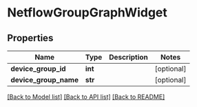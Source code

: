 # NetflowGroupGraphWidget

## Properties
Name | Type | Description | Notes
------------ | ------------- | ------------- | -------------
**device_group_id** | **int** |  | [optional] 
**device_group_name** | **str** |  | [optional] 

[[Back to Model list]](../README.md#documentation-for-models) [[Back to API list]](../README.md#documentation-for-api-endpoints) [[Back to README]](../README.md)


